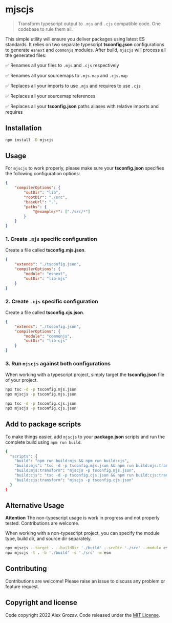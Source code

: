 # mjscjs

> Transform typescript output to `.mjs` and `.cjs` compatible code. One codebase to rule them all.

This simple utility will ensure you deliver packages using latest ES standards. It relies on two separate typescript **tsconfig.json** configurations to generate `esnext` and `commonjs` modules. After build, `mjscjs` will process all the generated files:

✅ Renames all your files to `.mjs` and `.cjs` respectively

✅ Renames all your sourcemaps to `.mjs.map` and `.cjs.map`

✅ Replaces all your imports to use `.mjs` and requires to use `.cjs`

✅ Replaces all your sourcemap references

✅ Replaces all your **tsconfig.json** paths aliases with relative imports and requires

## Installation

```bash
npm install -D mjscjs
```

## Usage

For `mjscjs` to work properly, please make sure your **tsconfig.json** specifies the following configuration options:

```json
{
    "compilerOptions": {
        "outDir": "lib",
        "rootDir": "./src",
        "baseUrl": ".",
        "paths": {
            "@example/*": ["./src/*"]
        }
    }
}
```

### 1. Create `.mjs` specific configuration

Create a file called **tsconfig.mjs.json**.

```json 
{
    "extends": "./tsconfig.json",
    "compilerOptions": {
        "module": "esnext",
        "outDir": "lib-mjs"
    }
}
```

### 2. Create `.cjs` specific configuration

Create a file called **tsconfig.cjs.json**.

```json 
{
    "extends": "./tsconfig.json",
    "compilerOptions": {
        "module": "commonjs",
        "outDir": "lib-cjs"
    }
}
```

### 3. Run `mjscjs` against both configurations

When working with a typescript project, simply target the **tsconfig.json** file of your project.

```bash
npx tsc -d -p tsconfig.mjs.json
npx mjscjs -p tsconfig.mjs.json
```

```bash
npx tsc -d -p tsconfig.cjs.json
npx mjscjs -p tsconfig.cjs.json
```

## Add to package scripts

To make things easier, add `mjscjs` to your **package.json** scripts and run the complete build using `npm run build`.

```bash
{
  "scripts": {
    "build": "npm run build:mjs && npm run build:cjs",
    "build:mjs": "tsc -d -p tsconfig.mjs.json && npm run build:mjs:transform",
    "build:mjs:transform": "mjscjs -p tsconfig.mjs.json",
    "build:cjs": "tsc -d -p tsconfig.cjs.json && npm run build:cjs:transform",
    "build:cjs:transform": "mjscjs -p tsconfig.cjs.json"
  }
}
```

## Alternative Usage

**Attention** The non-typescript usage is work in progress and not properly tested. Contributions are welcome.

When working with a non-typescript project, you can specify the module type, build dir, and source dir separately.

```bash
npx mjscjs --target . --buildDir './build' --srcDir './src' --module esm
npx mjscjs -t . -b './build' -s './src' -m esm
```

## Contributing

Contributions are welcome! Please raise an issue to discuss any problem or feature request.

## Copyright and license

Code copyright 2022 Alex Grozav. Code released under the [MIT License](./LICENSE).
